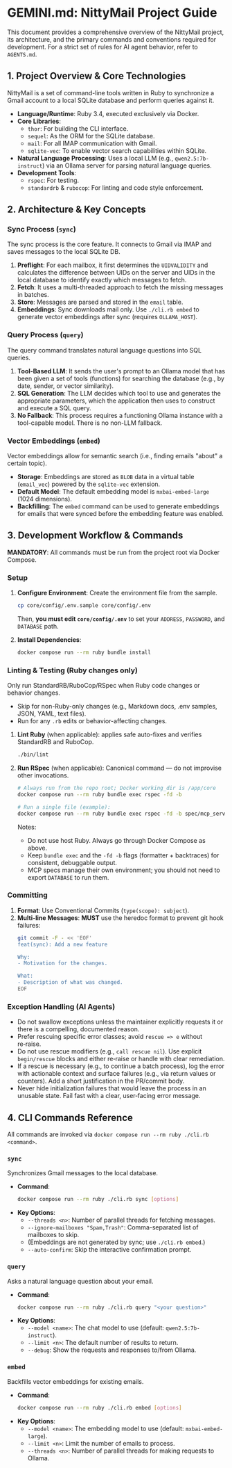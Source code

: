 # GEMINI.md: NittyMail Project Guide

This document provides a comprehensive overview of the NittyMail project, its architecture, and the primary commands and conventions required for development. For a strict set of rules for AI agent behavior, refer to `AGENTS.md`.

## 1. Project Overview & Core Technologies

NittyMail is a set of command-line tools written in Ruby to synchronize a Gmail account to a local SQLite database and perform queries against it.

*   **Language/Runtime**: Ruby 3.4, executed exclusively via Docker.
*   **Core Libraries**:
    *   `thor`: For building the CLI interface.
    *   `sequel`: As the ORM for the SQLite database.
    *   `mail`: For all IMAP communication with Gmail.
    *   `sqlite-vec`: To enable vector search capabilities within SQLite.
*   **Natural Language Processing**: Uses a local LLM (e.g., `qwen2.5:7b-instruct`) via an Ollama server for parsing natural language queries.
*   **Development Tools**:
    *   `rspec`: For testing.
    *   `standardrb` & `rubocop`: For linting and code style enforcement.

## 2. Architecture & Key Concepts

### Sync Process (`sync`)

The sync process is the core feature. It connects to Gmail via IMAP and saves messages to the local SQLite DB.
1.  **Preflight**: For each mailbox, it first determines the `UIDVALIDITY` and calculates the difference between UIDs on the server and UIDs in the local database to identify exactly which messages to fetch.
2.  **Fetch**: It uses a multi-threaded approach to fetch the missing messages in batches.
3.  **Store**: Messages are parsed and stored in the `email` table.
4.  **Embeddings**: Sync downloads mail only. Use `./cli.rb embed` to generate vector embeddings after sync (requires `OLLAMA_HOST`).

### Query Process (`query`)

The query command translates natural language questions into SQL queries.
1.  **Tool-Based LLM**: It sends the user's prompt to an Ollama model that has been given a set of tools (functions) for searching the database (e.g., by date, sender, or vector similarity).
2.  **SQL Generation**: The LLM decides which tool to use and generates the appropriate parameters, which the application then uses to construct and execute a SQL query.
3.  **No Fallback**: This process requires a functioning Ollama instance with a tool-capable model. There is no non-LLM fallback.

### Vector Embeddings (`embed`)

Vector embeddings allow for semantic search (i.e., finding emails "about" a certain topic).
*   **Storage**: Embeddings are stored as `BLOB` data in a virtual table (`email_vec`) powered by the `sqlite-vec` extension.
*   **Default Model**: The default embedding model is `mxbai-embed-large` (1024 dimensions).
*   **Backfilling**: The `embed` command can be used to generate embeddings for emails that were synced before the embedding feature was enabled.

## 3. Development Workflow & Commands

**MANDATORY**: All commands must be run from the project root via Docker Compose.

### Setup

1.  **Configure Environment**: Create the environment file from the sample.
    ```bash
    cp core/config/.env.sample core/config/.env
    ```
    Then, **you must edit `core/config/.env`** to set your `ADDRESS`, `PASSWORD`, and `DATABASE` path.

2.  **Install Dependencies**:
    ```bash
    docker compose run --rm ruby bundle install
    ```

### Linting & Testing (Ruby changes only)

Only run StandardRB/RuboCop/RSpec when Ruby code changes or behavior changes.

- Skip for non-Ruby-only changes (e.g., Markdown docs, .env samples, JSON, YAML, text files).
- Run for any `.rb` edits or behavior-affecting changes.

1.  **Lint Ruby** (when applicable): applies safe auto-fixes and verifies StandardRB and RuboCop.
    ```bash
    ./bin/lint
    ```

2.  **Run RSpec** (when applicable): Canonical command — do not improvise other invocations.
    ```bash
    # Always run from the repo root; Docker working_dir is /app/core
    docker compose run --rm ruby bundle exec rspec -fd -b

    # Run a single file (example):
    docker compose run --rm ruby bundle exec rspec -fd -b spec/mcp_server_spec.rb
    ```

    Notes:
    - Do not use host Ruby. Always go through Docker Compose as above.
    - Keep `bundle exec` and the `-fd -b` flags (formatter + backtraces) for consistent, debuggable output.
    - MCP specs manage their own environment; you should not need to export `DATABASE` to run them.

### Committing

1.  **Format**: Use Conventional Commits (`type(scope): subject`).
2.  **Multi-line Messages**: **MUST** use the heredoc format to prevent git hook failures:
    ```bash
    git commit -F - << 'EOF'
    feat(sync): Add a new feature

    Why:
    - Motivation for the changes.

    What:
    - Description of what was changed.
    EOF
    ```

### Exception Handling (AI Agents)

- Do not swallow exceptions unless the maintainer explicitly requests it or there is a compelling, documented reason.
- Prefer rescuing specific error classes; avoid `rescue => e` without re‑raise.
- Do not use rescue modifiers (e.g., `call rescue nil`). Use explicit `begin/rescue` blocks and either re‑raise or handle with clear remediation.
- If a rescue is necessary (e.g., to continue a batch process), log the error with actionable context and surface failures (e.g., via return values or counters). Add a short justification in the PR/commit body.
- Never hide initialization failures that would leave the process in an unusable state. Fail fast with a clear, user‑facing error message.

## 4. CLI Commands Reference

All commands are invoked via `docker compose run --rm ruby ./cli.rb <command>`.

### `sync`

Synchronizes Gmail messages to the local database.

*   **Command**:
    ```bash
    docker compose run --rm ruby ./cli.rb sync [options]
    ```
*   **Key Options**:
    *   `--threads <n>`: Number of parallel threads for fetching messages.
    *   `--ignore-mailboxes "Spam,Trash"`: Comma-separated list of mailboxes to skip.
    *   (Embeddings are not generated by sync; use `./cli.rb embed`.)
    *   `--auto-confirm`: Skip the interactive confirmation prompt.

### `query`

Asks a natural language question about your email.

*   **Command**:
    ```bash
    docker compose run --rm ruby ./cli.rb query "<your question>"
    ```
*   **Key Options**:
    *   `--model <name>`: The chat model to use (default: `qwen2.5:7b-instruct`).
    *   `--limit <n>`: The default number of results to return.
    *   `--debug`: Show the requests and responses to/from Ollama.

### `embed`

Backfills vector embeddings for existing emails.

*   **Command**:
    ```bash
    docker compose run --rm ruby ./cli.rb embed [options]
    ```
*   **Key Options**:
    *   `--model <name>`: The embedding model to use (default: `mxbai-embed-large`).
    *   `--limit <n>`: Limit the number of emails to process.
    *   `--threads <n>`: Number of parallel threads for making requests to Ollama.
